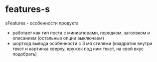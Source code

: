 # features-s
sFeatures - особенности продукта


- работает как тип поста с миниатюрами, порядком, заголвком и описанием (остальные опции выключаем)
- шорткод вывода особенности с 3 мя стилями (квадратик внутри текст и картинка сверху, кружок под ним текст, на свой вкус подобрать)
